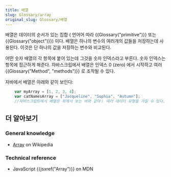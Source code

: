 ```yaml
---
title: 배열
slug: Glossary/array
original_slug: Glossary/배열
---
```

배열은 데이터의 순서가 있는 집합 ( 언어어 따라 {{Glossary("primitive")}} 또는 {{Glossary("object")}}) 이다. 배열은 하나의 변수의 여러개의 값들을 저장하는데 사용된다. 이것은 단 하나의 값을 저장하는 변수와 비교된다.

어떤 숫자 배열의 각 항목에 붙어 있는데 그것을 숫자 인덱스라고 부른다. 숫자 인덱스는 항목에 접근하게 해준다. 자바스크립에서 배열은 인덱스 0 (zero) 에서 시작하고 여러 {{Glossary("Method", "methods")}} 로 조작될 수 있다.

자바에서 배열은 아래와 같이 보인다:

```js
    var myArray = [1, 2, 3, 4];
    var catNamesArray = ["Jacqueline", "Sophia", "Autumn"];
    //자바스크립트에서 배열은 위에서 보는 바와 같아ㅣ 여러 데이터 유형을 가질 수 있다.
```

## 더 알아보기

### General knowledge

- [Array](https://en.wikipedia.org/wiki/Array) on Wikipedia

### Technical reference

- JavaScript {{jsxref("Array")}} on MDN
